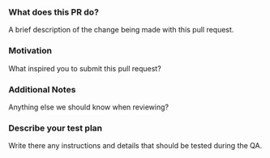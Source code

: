 ### What does this PR do?

A brief description of the change being made with this pull request.

### Motivation

What inspired you to submit this pull request?

### Additional Notes

Anything else we should know when reviewing?

### Describe your test plan

Write there any instructions and details that should be tested during the QA.
